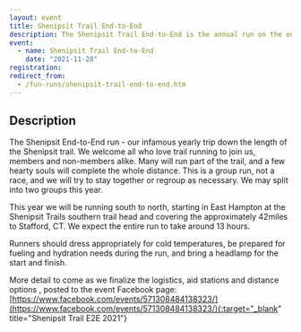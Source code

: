 ```yaml
---
layout: event
title: Shenipsit Trail End-to-End
description: The Shenipsit Trail End-to-End is the annual run on the entirety of the blue-blazed Shenipsit Trail.
event: 
  - name: Shenipsit Trail End-to-End
    date: "2021-11-28"
registration:
redirect_from:
  - /fun-runs/shenipsit-trail-end-to-end.htm
---
```


## Description
The Shenipsit End-to-End run - our infamous yearly trip down the length of the Shenipsit trail. We welcome all who love trail running to join us, members and non-members alike. Many will run part of the trail, and a few hearty souls will complete the whole distance. This is a group run, not a race, and we will try to stay together or regroup as necessary. We may split into two groups this year.

This year we will be running south to north, starting in East Hampton at the Shenipsit Trails southern trail head and covering the approximately 42miles to Stafford, CT. We expect the entire run to take around 13 hours.

Runners should dress appropriately for cold temperatures, be prepared for fueling and hydration needs during the run, and bring a headlamp for the start and finish.

More detail to come as we finalize the logistics, aid stations and distance options
, posted to the event Facebook page: [https://www.facebook.com/events/571308484138323/](https://www.facebook.com/events/571308484138323/){:target="_blank" title="Shenipsit Trail E2E 2021"}